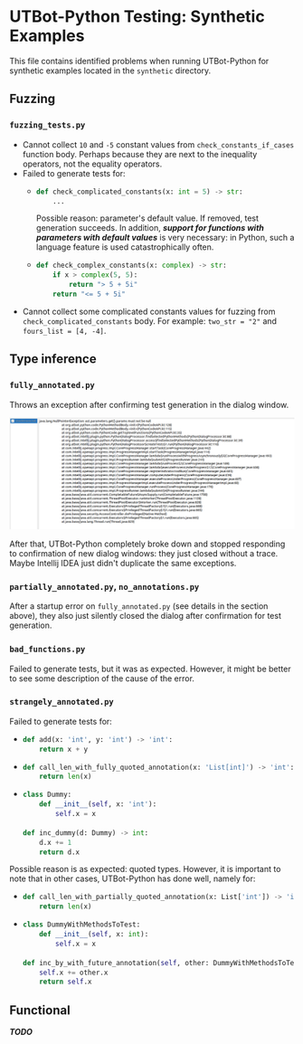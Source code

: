 # UTBot-Python Testing: Synthetic Examples

This file contains identified problems when running UTBot-Python for synthetic examples located in the `synthetic`
directory.

## Fuzzing

### `fuzzing_tests.py`

* Cannot collect `10` and `-5` constant values from `check_constants_if_cases` function body. Perhaps because they are 
  next to the inequality operators, not the equality operators.
* Failed to generate tests for:
  * ```python
    def check_complicated_constants(x: int = 5) -> str:
        ...
    ```
    Possible reason: parameter's default value. If removed, test generation succeeds. In addition, ***support for functions
    with parameters with default values*** is very necessary: in Python, such a language feature is used catastrophically 
    often. 
  * ```python
    def check_complex_constants(x: complex) -> str:
        if x > complex(5, 5):
            return "> 5 + 5i"
        return "<= 5 + 5i"
    ```
* Cannot collect some complicated constants values for fuzzing from `check_complicated_constants` body. For example:
  `two_str = "2"` and `fours_list = [4, -4]`.

## Type inference

### `fully_annotated.py`

Throws an exception after confirming test generation in the dialog window.

![](screenshots/type-inference-fully-annotated-exception.png)

After that, UTBot-Python completely broke down and stopped responding to confirmation of new dialog windows: they just 
closed without a trace. Maybe Intellij IDEA just didn't duplicate the same exceptions.

### `partially_annotated.py`, `no_annotations.py`

After a startup error on `fully_annotated.py` (see details in the section above), they also just silently closed the 
dialog after confirmation for test generation.

### `bad_functions.py`

Failed to generate tests, but it was as expected. However, it might be better to see some description of the cause of 
the error.

### `strangely_annotated.py`

Failed to generate tests for:
* ```python
  def add(x: 'int', y: 'int') -> 'int':
      return x + y
  ```
* ```python
  def call_len_with_fully_quoted_annotation(x: 'List[int]') -> 'int':
      return len(x)
  ```
* ```python
  class Dummy:
      def __init__(self, x: 'int'):
          self.x = x
    
  def inc_dummy(d: Dummy) -> int:
      d.x += 1
      return d.x
  ```
Possible reason is as expected: quoted types. However, it is important to note that in other cases, UTBot-Python has 
done well, namely for:
* ```python
  def call_len_with_partially_quoted_annotation(x: List['int']) -> 'int':
      return len(x)
  ```
* ```python
  class DummyWithMethodsToTest:
      def __init__(self, x: int):
          self.x = x
  
  def inc_by_with_future_annotation(self, other: DummyWithMethodsToTest) -> int:
      self.x += other.x
      return self.x
  ```

## Functional

_**TODO**_